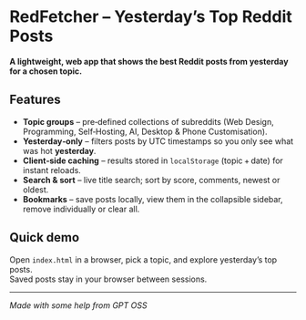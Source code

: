 # RedFetcher – Yesterday’s Top Reddit Posts

**A lightweight, web app that shows the best Reddit posts from yesterday for a chosen topic.**

## Features

-   **Topic groups** – pre‑defined collections of subreddits (Web Design, Programming, Self‑Hosting, AI, Desktop & Phone Customisation).
-   **Yesterday‑only** – filters posts by UTC timestamps so you only see what was hot **yesterday**.
-   **Client‑side caching** – results stored in `localStorage` (topic + date) for instant reloads.
-   **Search & sort** – live title search; sort by score, comments, newest or oldest.
-   **Bookmarks** – save posts locally, view them in the collapsible sidebar, remove individually or clear all.

## Quick demo

Open `index.html` in a browser, pick a topic, and explore yesterday’s top posts.  
Saved posts stay in your browser between sessions.

---

_Made with some help from GPT OSS_
